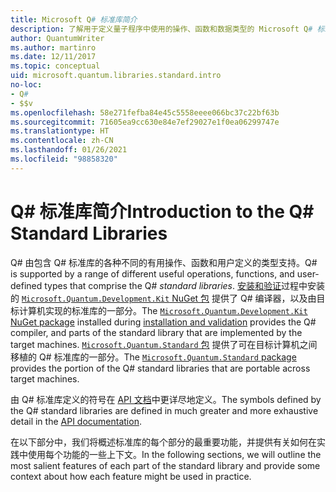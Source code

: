 ```yaml
---
title: Microsoft Q# 标准库简介
description: 了解用于定义量子程序中使用的操作、函数和数据类型的 Microsoft Q# 标准库。
author: QuantumWriter
ms.author: martinro
ms.date: 12/11/2017
ms.topic: conceptual
uid: microsoft.quantum.libraries.standard.intro
no-loc:
- Q#
- $$v
ms.openlocfilehash: 58e271fefba84e45c5558eeee066bc37c22bf63b
ms.sourcegitcommit: 71605ea9cc630e84e7ef29027e1f0ea06299747e
ms.translationtype: HT
ms.contentlocale: zh-CN
ms.lasthandoff: 01/26/2021
ms.locfileid: "98858320"
---
```

# <a name="introduction-to-the-no-locq-standard-libraries"></a><span data-ttu-id="08972-103">Q# 标准库简介</span><span class="sxs-lookup"><span data-stu-id="08972-103">Introduction to the Q# Standard Libraries</span></span>

<span data-ttu-id="08972-104">Q# 由包含 Q# 标准库的各种不同的有用操作、函数和用户定义的类型支持。</span><span class="sxs-lookup"><span data-stu-id="08972-104">Q# is supported by a range of different useful operations, functions, and user-defined types that comprise the Q# *standard libraries*.</span></span>
<span data-ttu-id="08972-105">[安装和验证](xref:microsoft.quantum.install)过程中安装的 [`Microsoft.Quantum.Development.Kit` NuGet 包](https://www.nuget.org/packages/microsoft.quantum.development.kit) 提供了 Q# 编译器，以及由目标计算机实现的标准库的一部分。</span><span class="sxs-lookup"><span data-stu-id="08972-105">The [`Microsoft.Quantum.Development.Kit` NuGet package](https://www.nuget.org/packages/microsoft.quantum.development.kit) installed during [installation and validation](xref:microsoft.quantum.install) provides the Q# compiler, and parts of the standard library that are implemented by the target machines.</span></span>
<span data-ttu-id="08972-106">[`Microsoft.Quantum.Standard` 包](https://www.nuget.org/packages/microsoft.quantum.standard) 提供了可在目标计算机之间移植的 Q# 标准库的一部分。</span><span class="sxs-lookup"><span data-stu-id="08972-106">The [`Microsoft.Quantum.Standard` package](https://www.nuget.org/packages/microsoft.quantum.standard) provides the portion of the Q# standard libraries that are portable across target machines.</span></span>

<span data-ttu-id="08972-107">由 Q# 标准库定义的符号在 [API 文档](xref:microsoft.quantum.apiref-intro)中更详尽地定义。</span><span class="sxs-lookup"><span data-stu-id="08972-107">The symbols defined by the Q# standard libraries are defined in much greater and more exhaustive detail in the [API documentation](xref:microsoft.quantum.apiref-intro).</span></span>

<span data-ttu-id="08972-108">在以下部分中，我们将概述标准库的每个部分的最重要功能，并提供有关如何在实践中使用每个功能的一些上下文。</span><span class="sxs-lookup"><span data-stu-id="08972-108">In the following sections, we will outline the most salient features of each part of the standard library and provide some context about how each feature might be used in practice.</span></span>
